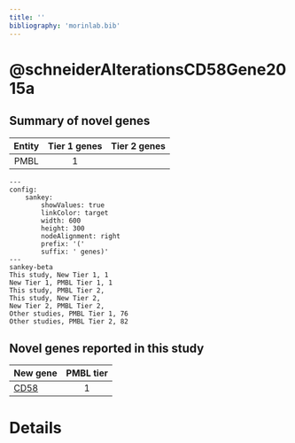 ```yaml
---
title: ''
bibliography: 'morinlab.bib'
---
```


# @schneiderAlterationsCD58Gene2015a
## Summary of novel genes

|Entity| Tier 1 genes| Tier 2 genes|
|:-:|:-:|:-:|
|PMBL|1||
```mermaid
---
config:
    sankey:
        showValues: true
        linkColor: target
        width: 600
        height: 300
        nodeAlignment: right
        prefix: '('
        suffix: ' genes)'
---
sankey-beta
This study, New Tier 1, 1
New Tier 1, PMBL Tier 1, 1
This study, PMBL Tier 2, 
This study, New Tier 2, 
New Tier 2, PMBL Tier 2, 
Other studies, PMBL Tier 1, 76
Other studies, PMBL Tier 2, 82
```


## Novel genes reported in this study

|New gene|PMBL tier|
|:-|:-:|
|[CD58](CD58)|1 |

# Details


